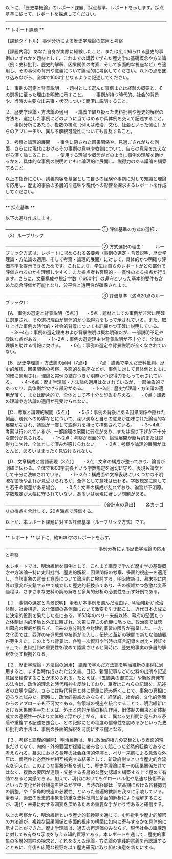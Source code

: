 以下に、「歴史学概論」のレポート課題、採点基準、レポートを示します。採点基準に従って、レポートを採点してください。

---------------------------------------
** レポート課題 **

【課題タイトル】
事例分析による歴史学理論の応用と考察

【課題内容】
あなた自身が実際に経験したこと、または広く知られる歴史的事例のいずれかを題材として、これまでの講義で学んだ歴史学の基礎概念や方法論（例：史料批判、歴史的解釈、因果関係の考察、そして多面的な視座など）を適用し、その事例の背景や意義について論理的に考察してください。以下の点を盛り込みながら、全体で1600字となるように記述してください。

１．事例の選定と背景説明
　・題材として選んだ事例または経験の概要と、その選択に至った理由を明確に示すこと。
　・事例が持つ時代的、社会的背景や、当時の主要な出来事・状況について簡潔に説明すること。

２．歴史学理論・方法論の適用
　・講義で取り扱った史料批判や歴史的解釈の方法を、選定した事例にどのように当てはめるか具体例を交えて記述すること。
　・事例分析にあたり、複数の視点（例えば政治、文化、社会といった側面）からのアプローチや、異なる解釈可能性についても言及すること。

３．考察と論理的展開
　・事例に隠された因果関係や、見過ごされがちな側面、さらには現代におけるその事例の意味や教訓について、自らの意見を加えながら深く論じること。
　・使用する理論や概念がどのように事例の理解を助けるかを、具体的な事例の説明とともに論理的に展開し、説得力のある議論を構築すること。

以上の指針に沿い、講義内容を基盤として自らの経験や事例に対して知識と理論を応用し、歴史的事象の多層的な意味や現代への影響を探求するレポートを作成してください。

---------------------------------------
** 採点基準 **

以下の通り作成します。

──────────────────────────────
① 評価基準の方式の選択：　
　（3）ルーブリック

──────────────────────────────
② 方式選択の理由：　
　ルーブリック方式は、レポートに求められる各要素（事例の選定・背景説明、歴史学理論・方法論の適用、そして考察・論理的展開）に対して、具体的かつ明確な評価基準を提示できるためです。これにより、学生は自らのレポートがどの部分で評価されるのかを理解しやすく、また採点者も客観的・一貫性のある採点が行えます。さらに、文章構成や規定字数（1600字）の遵守といった基本的要件も含めた総合評価が可能となり、公平性と透明性が確保されます。

──────────────────────────────
③ 評価基準（満点20点のルーブリック）：

【A．事例の選定と背景説明（5点）】
　・5点：題材としての事例が非常に明確に選定され、その選択理由が具体的かつ説得力をもって示されている。また、取り上げた事例の時代的・社会的背景についても詳細かつ正確に説明している。
　・3～4点：事例の選定理由および背景説明は概ね明確だが、一部説明不足や曖昧な点がある。
　・1～2点：事例の選定理由や背景説明が不十分で、全体の理解を助ける情報に欠ける。
　・0点：事例の選定や背景説明が全くなされていない。

【B．歴史学理論・方法論の適用（7点）】
　・7点：講義で学んだ史料批判、歴史的解釈、因果関係の考察、多面的な視座などが、事例に対して具体例とともに的確に適用され、理論と実例の結びつきが明瞭かつ説得力をもって示されている。
　・4～6点：歴史学理論・方法論の適用はなされているが、一部抽象的であったり、具体例が欠ける部分がある。
　・1～3点：歴史学理論・方法論の適用が薄く、または断片的で、全体として不十分な印象を与える。
　・0点：講義の理論や方法論の適用が見受けられない。

【C．考察と論理的展開（5点）】
　・5点：事例の背後にある因果関係や隠れた側面、現代への影響などについて、深い洞察と自らの意見が加味された論理的な展開がなされ、議論が一貫して説得力を持って構築されている。
　・3～4点：考察は行われているが、一部論理の展開に弱点があり、または掘り下げが不十分な部分が見られる。
　・1～2点：考察が表面的で、論理展開が断片的または説得力に欠け、全体として深みが感じられない。
　・0点：考察や論理的展開がほとんど、あるいはまったく見受けられない。

【D．文章構成と言語表現（3点）】
　・3点：文章の構成が整っており、論旨が明確に伝わる。全体で1600字前後という字数規定を適切に守り、表現も論文として十分に洗練されている。
　・1～2点：構成面や文章表現にいくつかの不明瞭な箇所や乱れが見受けられるが、全体として意味は伝わる。字数規定に関しても若干の誤差がある場合。
　・0点：文章の構成が乱れており、論旨が不明瞭。字数規定が大幅に守られていない、あるいは表現に著しい問題がある。

──────────────────────────────
【合計点の算出】　
　各カテゴリの得点を合計して、20点満点で評価する。　

以上が、本レポート課題に対する評価基準（ルーブリック方式）です。

---------------------------------------
** レポート **
以下に、約1600字のレポートを示す。

─────────────────────────────
事例分析による歴史学理論の応用と考察

本レポートでは、明治維新を事例として、これまで講義で学んだ歴史学の基礎概念や方法論―特に史料批判、歴史的解釈、因果関係の考察、多面的視座―を適用し、当該事象の背景と意義について論理的に検討する。明治維新は、幕末期に内外の激変が交錯する中で成立した歴史的転換点であり、その複雑かつ急激な変革過程は、さまざまな史料の読み解きと多角的分析の必要性を示す好例である。

【１．事例の選定と背景説明】
筆者が本事例を選んだ理由は、明治維新が政治体制、社会構造、文化価値の各側面において激変を引き起こし、近代日本の成立に決定的役割を果たした点にある。1853年のペリー来航以降、幕府の堅固だった体制は内的矛盾と外圧に晒され、次第に存亡の危機に陥った。政治面では徳川幕府の権威が揺らぎ、旧来の身分制度や封建的慣習の限界が露呈した。一方、文化面では、西洋の先進思想や技術が流入し、伝統と革新の狭間で新たな価値観が芽生えた。このような背景は、各種一次資料や当時の証言記録を対比・検証する上で、史料批判の重要性を改めて認識させると同時に、歴史的事実の多層的解釈を促す根拠となる。

【２．歴史学理論・方法論の適用】
講義で学んだ方法論を明治維新の事例に適用すると、まず当時作成された公文書、日記、新聞記事などの史料の出所や記述意図を精査することが求められる。たとえば、『五箇条の御誓文』や新政府発布の法令は、政治的理念と時代精神を反映しており、筆者はこれらの記録を、記述者の立場や目的、さらには時代背景と共に慎重に読み解くことで、事象の真相に迫ろうと試みた。同時に、政治的視点のみならず、経済的、社会的、文化的側面からのアプローチも不可欠である。各領域の視座を統合することで、明治維新における因果関係―たとえば、外圧と内的矛盾の相互作用、旧体制の崩壊と新体制成立の連続性―がより立体的に浮かび上がる。また、異なる史料間に見られる矛盾や重複する記述を照合し、どの記録にどの程度の信頼性を認めるかといった史料批判の手法は、事例の多面的解釈を可能にする鍵となる。

【３．考察と論理的展開】
明治維新は、単に政治的権力の交替という表面的現象だけでなく、内的・外的要因が複雑に絡み合って起こった必然的転換であると考えられる。幕末における長年の社会経済的停滞と、ペリー来航による急激な外圧は、偶然性と必然性が相互補完する結果として、新政府樹立という歴史的合流点を迎えた。このような事象分析を通して、歴史学理論は単一の因果関係だけではなく、複数の要因が連鎖・交差する多層的な歴史認識を構築する上で極めて有効であると実感できる。加えて、現代においてもグローバル化や急速な技術革新といった変化が社会構造を揺るがす中、当時の経験は「変革期における各種勢力の調整」や「多角的視座の必要性」といった普遍的教訓を我々に示唆している。筆者は、過去の歴史的事象を慎重な史料批判と多面的解析により理解することが、現代・未来に対する洞察を深めるための重要な手がかりであると確信する。

以上の考察から、明治維新という歴史的転換期を通じて、史料批判や歴史的解釈の方法論が、複雑な因果関係と多面的視座の構築に如何に寄与するかを具体的に示すことができた。歴史学理論は、過去の再評価のみならず、現代社会の諸課題に対しても有益な示唆を与える知的資源である。本レポートを通して、歴史的事象の多層的意味の探求と、それを支える理論・方法論の実践的意義を再認識するとともに、今後も広範な視野を以て歴史研究に取り組む決意を新たにする。
─────────────────────────────

